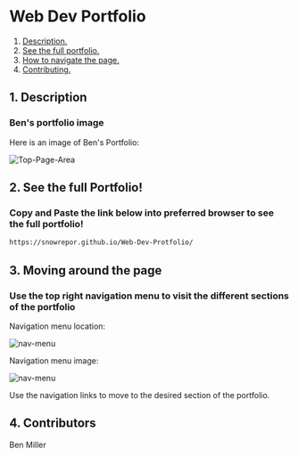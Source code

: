 # Web Dev Portfolio
1. [ Description. ](#desc)
2. [ See the full portfolio. ](#web-address)
3. [ How to navigate the page. ](#usage)
4. [ Contributing. ](#contributing)


<a name="desc"></a>
## 1. Description


### Ben's portfolio image


Here is an image of Ben's Portfolio:

![Top-Page-Area](./assets/images/screen3.JPG?raw=true "Top-Page-Area")


<a name="web-address"></a>
## 2. See the full Portfolio!

### Copy and Paste the link below into preferred browser to see the full portfolio! 

```html
https://snowrepor.github.io/Web-Dev-Protfolio/
```
<a name="usage"></a>
## 3. Moving around the page


### Use the top right navigation menu to visit the different sections of the portfolio

Navigation menu location:

![nav-menu](./assets/images/screen1.JPG?raw=true "Navigational Menu")

Navigation menu image:

![nav-menu](./assets/images/screen3.JPG?raw=true "Navigational Menu")

Use the navigation links to move to the desired section of the portfolio.

<a name="Built By"></a>
## 4. Contributors 
Ben Miller